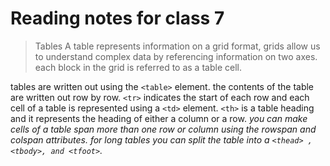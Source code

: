 # Reading notes for class 7

>Tables
A table represents information on a grid format, grids allow us to understand complex data by referencing information on two axes. each block in the grid is referred to as a table cell.

tables are written out using the `<table>` element. the contents of the table are written out row by row.
`<tr>` indicates the start of each row and each cell of a table is represented using a `<td>` element. `<th>` is a table heading and it represents the heading of either a column or a row. 
*you can make cells of a table span more than one row or column using the rowspan and colspan attributes.*
*for long tables you can split the table into a `<thead> , <tbody>, and <tfoot>`.*

